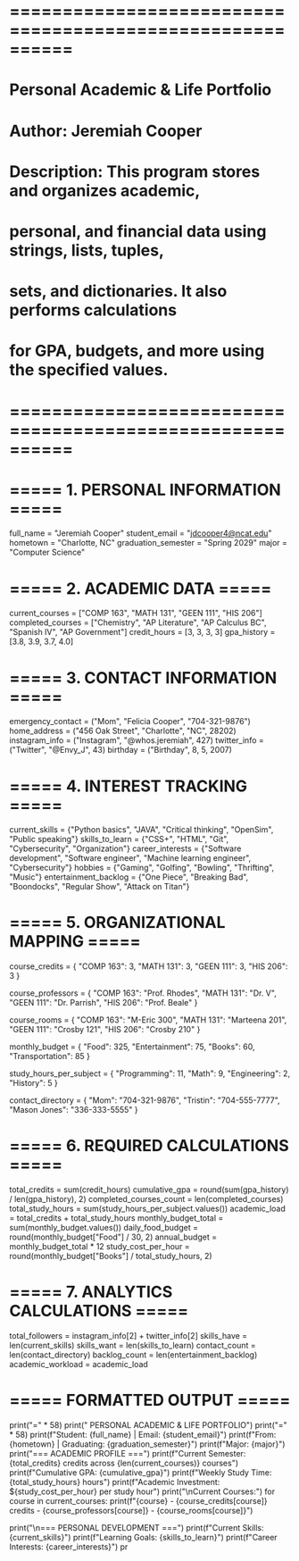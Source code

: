 # ==========================================================
# Personal Academic & Life Portfolio
# Author: Jeremiah Cooper
# Description: This program stores and organizes academic,
# personal, and financial data using strings, lists, tuples,
# sets, and dictionaries. It also performs calculations
# for GPA, budgets, and more using the specified values.
# ==========================================================

# ===== 1. PERSONAL INFORMATION =====
full_name = "Jeremiah Cooper"
student_email = "jdcooper4@ncat.edu"
hometown = "Charlotte, NC"
graduation_semester = "Spring 2029"
major = "Computer Science"

# ===== 2. ACADEMIC DATA =====
current_courses = ["COMP 163", "MATH 131", "GEEN 111", "HIS 206"]
completed_courses = ["Chemistry", "AP Literature", "AP Calculus BC", "Spanish IV", "AP Government"]
credit_hours = [3, 3, 3, 3]
gpa_history = [3.8, 3.9, 3.7, 4.0]

# ===== 3. CONTACT INFORMATION =====
emergency_contact = ("Mom", "Felicia Cooper", "704-321-9876")
home_address = ("456 Oak Street", "Charlotte", "NC", 28202)
instagram_info = ("Instagram", "@whos.jeremiah", 427)
twitter_info = ("Twitter", "@Envy_J", 43)
birthday = ("Birthday", 8, 5, 2007)

# ===== 4. INTEREST TRACKING =====
current_skills = {"Python basics", "JAVA", "Critical thinking", "OpenSim", "Public speaking"}
skills_to_learn = {"CSS+", "HTML", "Git", "Cybersecurity", "Organization"}
career_interests = {"Software development", "Software engineer", "Machine learning engineer", "Cybersecurity"}
hobbies = {"Gaming", "Golfing", "Bowling", "Thrifting", "Music"}
entertainment_backlog = {"One Piece", "Breaking Bad", "Boondocks", "Regular Show", "Attack on Titan"}

# ===== 5. ORGANIZATIONAL MAPPING =====
course_credits = {
    "COMP 163": 3,
    "MATH 131": 3,
    "GEEN 111": 3,
    "HIS 206": 3
}

course_professors = {
    "COMP 163": "Prof. Rhodes",
    "MATH 131": "Dr. V",
    "GEEN 111": "Dr. Parrish",
    "HIS 206": "Prof. Beale"
}

course_rooms = {
    "COMP 163": "M-Eric 300",
    "MATH 131": "Marteena 201",
    "GEEN 111": "Crosby 121",
    "HIS 206": "Crosby 210"
}

monthly_budget = {
    "Food": 325,
    "Entertainment": 75,
    "Books": 60,
    "Transportation": 85
}

study_hours_per_subject = {
    "Programming": 11,
    "Math": 9,
    "Engineering": 2,
    "History": 5
}

contact_directory = {
    "Mom": "704-321-9876",
    "Tristin": "704-555-7777",
    "Mason Jones": "336-333-5555"
}

# ===== 6. REQUIRED CALCULATIONS =====
total_credits = sum(credit_hours)
cumulative_gpa = round(sum(gpa_history) / len(gpa_history), 2)
completed_courses_count = len(completed_courses)
total_study_hours = sum(study_hours_per_subject.values())
academic_load = total_credits + total_study_hours
monthly_budget_total = sum(monthly_budget.values())
daily_food_budget = round(monthly_budget["Food"] / 30, 2)
annual_budget = monthly_budget_total * 12
study_cost_per_hour = round(monthly_budget["Books"] / total_study_hours, 2)

# ===== 7. ANALYTICS CALCULATIONS =====
total_followers = instagram_info[2] + twitter_info[2]
skills_have = len(current_skills)
skills_want = len(skills_to_learn)
contact_count = len(contact_directory)
backlog_count = len(entertainment_backlog)
academic_workload = academic_load

# ===== FORMATTED OUTPUT =====
print("=" * 58)
print("              PERSONAL ACADEMIC & LIFE PORTFOLIO")
print("=" * 58)
print(f"Student: {full_name} | Email: {student_email}")
print(f"From: {hometown} | Graduating: {graduation_semester}")
print(f"Major: {major}")
print("=== ACADEMIC PROFILE ===")
print(f"Current Semester: {total_credits} credits across {len(current_courses)} courses")
print(f"Cumulative GPA: {cumulative_gpa}")
print(f"Weekly Study Time: {total_study_hours} hours")
print(f"Academic Investment: ${study_cost_per_hour} per study hour")
print("\nCurrent Courses:")
for course in current_courses:
    print(f"{course} - {course_credits[course]} credits - {course_professors[course]} - {course_rooms[course]}")

print("\n=== PERSONAL DEVELOPMENT ===")
print(f"Current Skills: {current_skills}")
print(f"Learning Goals: {skills_to_learn}")
print(f"Career Interests: {career_interests}")
pr
